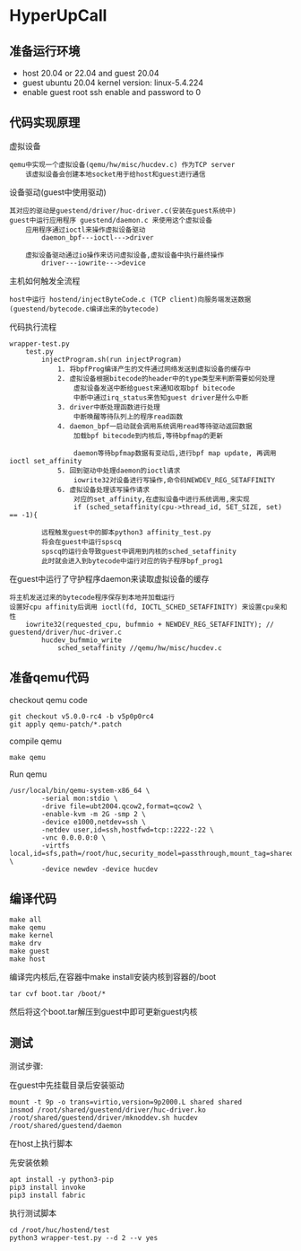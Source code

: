 # HyperUpCall

## 准备运行环境

- host 20.04 or 22.04 and guest 20.04
- guest ubuntu 20.04 kernel version: linux-5.4.224
- enable guest root ssh enable and password to 0

## 代码实现原理

虚拟设备

	qemu中实现一个虚拟设备(qemu/hw/misc/hucdev.c) 作为TCP server
		该虚拟设备会创建本地socket用于给host和guest进行通信

设备驱动(guest中使用驱动)

	其对应的驱动是guestend/driver/huc-driver.c(安装在guest系统中)
	guest中运行应用程序 guestend/daemon.c 来使用这个虚拟设备
		应用程序通过ioctl来操作虚拟设备驱动
			daemon_bpf---ioctl--->driver

		虚拟设备驱动通过io操作来访问虚拟设备,虚拟设备中执行最终操作
			driver---iowrite--->device

主机如何触发全流程

	host中运行 hostend/injectByteCode.c (TCP client)向服务端发送数据(guestend/bytecode.c编译出来的bytecode)

代码执行流程

	wrapper-test.py
		test.py
			injectProgram.sh(run injectProgram)
				1. 将bpfProg编译产生的文件通过网络发送到虚拟设备的缓存中
				2. 虚拟设备根据bitecode的header中的type类型来判断需要如何处理
					虚拟设备发送中断给guest来通知收取bpf bitecode
					中断中通过irq_status来告知guest driver是什么中断
				3. driver中断处理函数进行处理
					中断唤醒等待队列上的程序read函数
				4. daemon_bpf一启动就会调用系统调用read等待驱动返回数据
					加载bpf bitecode到内核后,等待bpfmap的更新

					daemon等待bpfmap数据有变动后,进行bpf map update, 再调用ioctl set_affinity
				5. 回到驱动中处理daemon的ioctl请求
					iowrite32对设备进行写操作,命令码NEWDEV_REG_SETAFFINITY
				6. 虚拟设备处理该写操作请求
					对应的set_affinity,在虚拟设备中进行系统调用,来实现
					if (sched_setaffinity(cpu->thread_id, SET_SIZE, set) == -1){

			远程触发guest中的脚本python3 affinity_test.py
			将会在guest中运行spscq
			spscq的运行会导致guest中调用到内核的sched_setaffinity
			此时就会进入到bytecode中运行对应的钩子程序bpf_prog1


在guest中运行了守护程序daemon来读取虚拟设备的缓存

	将主机发送过来的bytecode程序保存到本地并加载运行
	设置好cpu affinity后调用 ioctl(fd, IOCTL_SCHED_SETAFFINITY) 来设置cpu亲和性
		iowrite32(requested_cpu, bufmmio + NEWDEV_REG_SETAFFINITY); // guestend/driver/huc-driver.c
			hucdev_bufmmio_write
				sched_setaffinity //qemu/hw/misc/hucdev.c

## 准备qemu代码

checkout qemu code

	git checkout v5.0.0-rc4 -b v5p0p0rc4
	git apply qemu-patch/*.patch

compile qemu

	make qemu

Run qemu

	/usr/local/bin/qemu-system-x86_64 \
			-serial mon:stdio \
			-drive file=ubt2004.qcow2,format=qcow2 \
			-enable-kvm -m 2G -smp 2 \
			-device e1000,netdev=ssh \
			-netdev user,id=ssh,hostfwd=tcp::2222-:22 \
			-vnc 0.0.0.0:0 \
			-virtfs local,id=sfs,path=/root/huc,security_model=passthrough,mount_tag=shared \
			-device newdev -device hucdev

## 编译代码

	make all
	make qemu
	make kernel
	make drv
	make guest
	make host

编译完内核后,在容器中make install安装内核到容器的/boot

	tar cvf boot.tar /boot/*

然后将这个boot.tar解压到guest中即可更新guest内核

## 测试

测试步骤:

在guest中先挂载目录后安装驱动

	mount -t 9p -o trans=virtio,version=9p2000.L shared shared
	insmod /root/shared/guestend/driver/huc-driver.ko
	/root/shared/guestend/driver/mknoddev.sh hucdev
	/root/shared/guestend/daemon

在host上执行脚本

先安装依赖

	apt install -y python3-pip
	pip3 install invoke
	pip3 install fabric

执行测试脚本

	cd /root/huc/hostend/test
	python3 wrapper-test.py --d 2 --v yes
